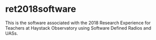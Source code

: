 # ret2018software
This is the software associated with the 2018 Research Experience for Teachers at Haystack Observatory using Software Defined Radios and UASs.
